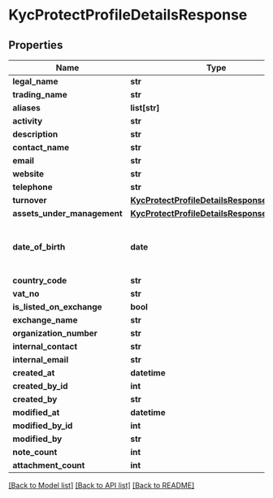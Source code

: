 # KycProtectProfileDetailsResponse

## Properties
Name | Type | Description | Notes
------------ | ------------- | ------------- | -------------
**legal_name** | **str** |  | [optional] 
**trading_name** | **str** |  | [optional] 
**aliases** | **list[str]** |  | [optional] 
**activity** | **str** |  | [optional] 
**description** | **str** |  | [optional] 
**contact_name** | **str** |  | [optional] 
**email** | **str** |  | [optional] 
**website** | **str** |  | [optional] 
**telephone** | **str** |  | [optional] 
**turnover** | [**KycProtectProfileDetailsResponseTurnover**](KycProtectProfileDetailsResponseTurnover.md) |  | [optional] 
**assets_under_management** | [**KycProtectProfileDetailsResponseTurnover**](KycProtectProfileDetailsResponseTurnover.md) |  | [optional] 
**date_of_birth** | **date** | Can be in the format YYYY or YYYY-MM-DD | [optional] 
**country_code** | **str** |  | [optional] 
**vat_no** | **str** |  | [optional] 
**is_listed_on_exchange** | **bool** |  | [optional] 
**exchange_name** | **str** |  | [optional] 
**organization_number** | **str** |  | [optional] 
**internal_contact** | **str** |  | [optional] 
**internal_email** | **str** |  | [optional] 
**created_at** | **datetime** |  | [optional] 
**created_by_id** | **int** |  | [optional] 
**created_by** | **str** |  | [optional] 
**modified_at** | **datetime** |  | [optional] 
**modified_by_id** | **int** |  | [optional] 
**modified_by** | **str** |  | [optional] 
**note_count** | **int** |  | [optional] 
**attachment_count** | **int** |  | [optional] 

[[Back to Model list]](../README.md#documentation-for-models) [[Back to API list]](../README.md#documentation-for-api-endpoints) [[Back to README]](../README.md)

